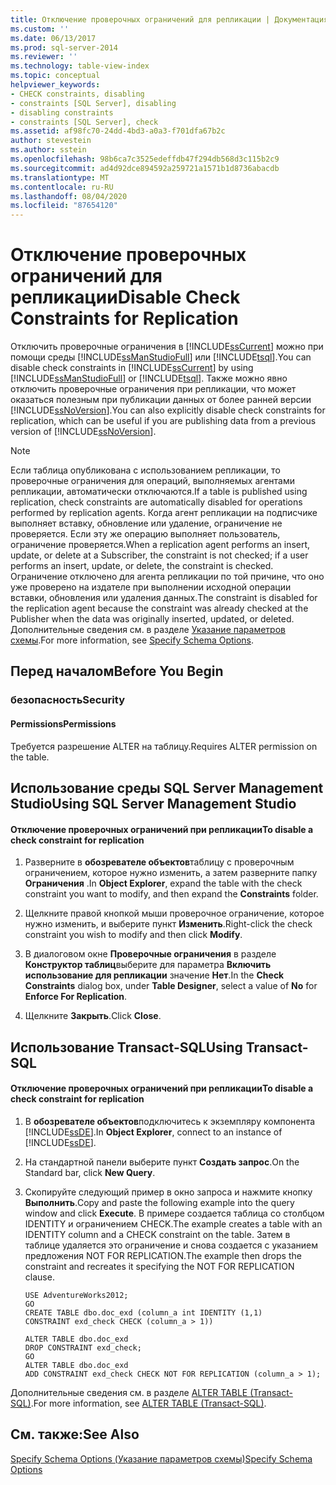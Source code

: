 ```yaml
---
title: Отключение проверочных ограничений для репликации | Документация Майкрософт
ms.custom: ''
ms.date: 06/13/2017
ms.prod: sql-server-2014
ms.reviewer: ''
ms.technology: table-view-index
ms.topic: conceptual
helpviewer_keywords:
- CHECK constraints, disabling
- constraints [SQL Server], disabling
- disabling constraints
- constraints [SQL Server], check
ms.assetid: af98fc70-24dd-4bd3-a0a3-f701dfa67b2c
author: stevestein
ms.author: sstein
ms.openlocfilehash: 98b6ca7c3525edeffdb47f294db568d3c115b2c9
ms.sourcegitcommit: ad4d92dce894592a259721a1571b1d8736abacdb
ms.translationtype: MT
ms.contentlocale: ru-RU
ms.lasthandoff: 08/04/2020
ms.locfileid: "87654120"
---
```

# <a name="disable-check-constraints-for-replication"></a><span data-ttu-id="b9cb4-102">Отключение проверочных ограничений для репликации</span><span class="sxs-lookup"><span data-stu-id="b9cb4-102">Disable Check Constraints for Replication</span></span>
  <span data-ttu-id="b9cb4-103">Отключить проверочные ограничения в [!INCLUDE[ssCurrent](../../includes/sscurrent-md.md)] можно при помощи среды [!INCLUDE[ssManStudioFull](../../includes/ssmanstudiofull-md.md)] или [!INCLUDE[tsql](../../includes/tsql-md.md)].</span><span class="sxs-lookup"><span data-stu-id="b9cb4-103">You can disable check constraints in [!INCLUDE[ssCurrent](../../includes/sscurrent-md.md)] by using [!INCLUDE[ssManStudioFull](../../includes/ssmanstudiofull-md.md)] or [!INCLUDE[tsql](../../includes/tsql-md.md)].</span></span> <span data-ttu-id="b9cb4-104">Также можно явно отключить проверочные ограничения при репликации, что может оказаться полезным при публикации данных от более ранней версии [!INCLUDE[ssNoVersion](../../includes/ssnoversion-md.md)].</span><span class="sxs-lookup"><span data-stu-id="b9cb4-104">You can also explicitly disable check constraints for replication, which can be useful if you are publishing data from a previous version of [!INCLUDE[ssNoVersion](../../includes/ssnoversion-md.md)].</span></span>  
  
> [!NOTE]  
>  <span data-ttu-id="b9cb4-105">Если таблица опубликована с использованием репликации, то проверочные ограничения для операций, выполняемых агентами репликации, автоматически отключаются.</span><span class="sxs-lookup"><span data-stu-id="b9cb4-105">If a table is published using replication, check constraints are automatically disabled for operations performed by replication agents.</span></span> <span data-ttu-id="b9cb4-106">Когда агент репликации на подписчике выполняет вставку, обновление или удаление, ограничение не проверяется. Если эту же операцию выполняет пользователь, ограничение проверяется.</span><span class="sxs-lookup"><span data-stu-id="b9cb4-106">When a replication agent performs an insert, update, or delete at a Subscriber, the constraint is not checked; if a user performs an insert, update, or delete, the constraint is checked.</span></span> <span data-ttu-id="b9cb4-107">Ограничение отключено для агента репликации по той причине, что оно уже проверено на издателе при выполнении исходной операции вставки, обновления или удаления данных.</span><span class="sxs-lookup"><span data-stu-id="b9cb4-107">The constraint is disabled for the replication agent because the constraint was already checked at the Publisher when the data was originally inserted, updated, or deleted.</span></span> <span data-ttu-id="b9cb4-108">Дополнительные сведения см. в разделе [Указание параметров схемы](../replication/publish/specify-schema-options.md).</span><span class="sxs-lookup"><span data-stu-id="b9cb4-108">For more information, see [Specify Schema Options](../replication/publish/specify-schema-options.md).</span></span>  
  
##  <a name="before-you-begin"></a><a name="BeforeYouBegin"></a> <span data-ttu-id="b9cb4-109">Перед началом</span><span class="sxs-lookup"><span data-stu-id="b9cb4-109">Before You Begin</span></span>  
  
###  <a name="security"></a><a name="Security"></a> <span data-ttu-id="b9cb4-110">безопасность</span><span class="sxs-lookup"><span data-stu-id="b9cb4-110">Security</span></span>  
  
####  <a name="permissions"></a><a name="Permissions"></a> <span data-ttu-id="b9cb4-111">Permissions</span><span class="sxs-lookup"><span data-stu-id="b9cb4-111">Permissions</span></span>  
 <span data-ttu-id="b9cb4-112">Требуется разрешение ALTER на таблицу.</span><span class="sxs-lookup"><span data-stu-id="b9cb4-112">Requires ALTER permission on the table.</span></span>  
  
##  <a name="using-sql-server-management-studio"></a><a name="SSMSProcedure"></a> <span data-ttu-id="b9cb4-113">Использование среды SQL Server Management Studio</span><span class="sxs-lookup"><span data-stu-id="b9cb4-113">Using SQL Server Management Studio</span></span>  
  
#### <a name="to-disable-a-check-constraint-for-replication"></a><span data-ttu-id="b9cb4-114">Отключение проверочных ограничений при репликации</span><span class="sxs-lookup"><span data-stu-id="b9cb4-114">To disable a check constraint for replication</span></span>  
  
1.  <span data-ttu-id="b9cb4-115">Разверните в **обозревателе объектов**таблицу с проверочным ограничением, которое нужно изменить, а затем разверните папку **Ограничения** .</span><span class="sxs-lookup"><span data-stu-id="b9cb4-115">In **Object Explorer**, expand the table with the check constraint you want to modify, and then expand the **Constraints** folder.</span></span>  
  
2.  <span data-ttu-id="b9cb4-116">Щелкните правой кнопкой мыши проверочное ограничение, которое нужно изменить, и выберите пункт **Изменить**.</span><span class="sxs-lookup"><span data-stu-id="b9cb4-116">Right-click the check constraint you wish to modify and then click **Modify**.</span></span>  
  
3.  <span data-ttu-id="b9cb4-117">В диалоговом окне **Проверочные ограничения** в разделе **Конструктор таблиц**выберите для параметра **Включить использование для репликации** значение **Нет**.</span><span class="sxs-lookup"><span data-stu-id="b9cb4-117">In the **Check Constraints** dialog box, under **Table Designer**, select a value of **No** for **Enforce For Replication**.</span></span>  
  
4.  <span data-ttu-id="b9cb4-118">Щелкните **Закрыть**.</span><span class="sxs-lookup"><span data-stu-id="b9cb4-118">Click **Close**.</span></span>  
  
##  <a name="using-transact-sql"></a><a name="TsqlProcedure"></a> <span data-ttu-id="b9cb4-119">Использование Transact-SQL</span><span class="sxs-lookup"><span data-stu-id="b9cb4-119">Using Transact-SQL</span></span>  
  
#### <a name="to-disable-a-check-constraint-for-replication"></a><span data-ttu-id="b9cb4-120">Отключение проверочных ограничений при репликации</span><span class="sxs-lookup"><span data-stu-id="b9cb4-120">To disable a check constraint for replication</span></span>  
  
1.  <span data-ttu-id="b9cb4-121">В **обозревателе объектов**подключитесь к экземпляру компонента [!INCLUDE[ssDE](../../includes/ssde-md.md)].</span><span class="sxs-lookup"><span data-stu-id="b9cb4-121">In **Object Explorer**, connect to an instance of [!INCLUDE[ssDE](../../includes/ssde-md.md)].</span></span>  
  
2.  <span data-ttu-id="b9cb4-122">На стандартной панели выберите пункт **Создать запрос**.</span><span class="sxs-lookup"><span data-stu-id="b9cb4-122">On the Standard bar, click **New Query**.</span></span>  
  
3.  <span data-ttu-id="b9cb4-123">Скопируйте следующий пример в окно запроса и нажмите кнопку **Выполнить**.</span><span class="sxs-lookup"><span data-stu-id="b9cb4-123">Copy and paste the following example into the query window and click **Execute**.</span></span> <span data-ttu-id="b9cb4-124">В примере создается таблица со столбцом IDENTITY и ограничением CHECK.</span><span class="sxs-lookup"><span data-stu-id="b9cb4-124">The example creates a table with an IDENTITY column and a CHECK constraint on the table.</span></span> <span data-ttu-id="b9cb4-125">Затем в таблице удаляется это ограничение и снова создается с указанием предложения NOT FOR REPLICATION.</span><span class="sxs-lookup"><span data-stu-id="b9cb4-125">The example then drops the constraint and recreates it specifying the NOT FOR REPLICATION clause.</span></span>  
  
    ```  
    USE AdventureWorks2012;  
    GO  
    CREATE TABLE dbo.doc_exd (column_a int IDENTITY (1,1)   
    CONSTRAINT exd_check CHECK (column_a > 1))   
  
    ALTER TABLE dbo.doc_exd   
    DROP CONSTRAINT exd_check;   
    GO  
    ALTER TABLE dbo.doc_exd    
    ADD CONSTRAINT exd_check CHECK NOT FOR REPLICATION (column_a > 1);  
    ```  
  
 <span data-ttu-id="b9cb4-126">Дополнительные сведения см. в разделе [ALTER TABLE (Transact-SQL)](/sql/t-sql/statements/alter-table-transact-sql).</span><span class="sxs-lookup"><span data-stu-id="b9cb4-126">For more information, see [ALTER TABLE &#40;Transact-SQL&#41;](/sql/t-sql/statements/alter-table-transact-sql).</span></span>  
  
###  <a name="TsqlExample"></a>   
## <a name="see-also"></a><span data-ttu-id="b9cb4-127">См. также:</span><span class="sxs-lookup"><span data-stu-id="b9cb4-127">See Also</span></span>  
 [<span data-ttu-id="b9cb4-128">Specify Schema Options (Указание параметров схемы)</span><span class="sxs-lookup"><span data-stu-id="b9cb4-128">Specify Schema Options</span></span>](../replication/publish/specify-schema-options.md)  
  
  
